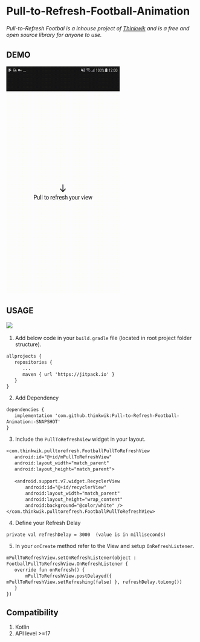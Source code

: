 # Pull-to-Refresh-Football-Animation

###### Pull-to-Refresh Footbal is a inhouse project of [Thinkwik](https://www.thinkwik.com/) and is a free and open source library for anyone to use.

## **DEMO**

<img src="https://github.com/dbthinkwik/Pull-to-Refresh-Football-Animation/blob/master/PullToRefresh.gif" data-canonical-src="https://github.com/dbthinkwik/Pull-to-Refresh-Football-Animation/blob/master/PullToRefresh.gif" width="300" height="600" />

## **USAGE**

[![](https://jitpack.io/v/dbthinkwik/Pull-to-Refresh-Football-Animation.svg)](https://jitpack.io/#dbthinkwik/Pull-to-Refresh-Football-Animation)

1. Add below code in your `build.gradle` file (located in root project folder structure).

```
allprojects {
   repositories {
      ...
      maven { url 'https://jitpack.io' }
   }
}
```

2. Add Dependency
```
dependencies {
   implementation 'com.github.thinkwik:Pull-to-Refresh-Football-Animation:-SNAPSHOT'
}
```

3. Include the `PullToRefreshView` widget in your layout.

```
<com.thinkwik.pulltorefresh.FootballPullToRefreshView
   android:id="@+id/mPullToRefreshView"
   android:layout_width="match_parent"
   android:layout_height="match_parent">

   <android.support.v7.widget.RecyclerView
       android:id="@+id/recyclerView"
       android:layout_width="match_parent"
       android:layout_height="wrap_content"
       android:background="@color/white" />
</com.thinkwik.pulltorefresh.FootballPullToRefreshView>
```

4. Define your Refresh Delay
```
private val refreshDelay = 3000  (value is in milliseconds)
```

5. In your `onCreate` method refer to the View and setup `OnRefreshListener`.
```
mPullToRefreshView.setOnRefreshListener(object : FootballPullToRefreshView.OnRefreshListener {
   override fun onRefresh() {
       mPullToRefreshView.postDelayed({ mPullToRefreshView.setRefreshing(false) }, refreshDelay.toLong())
   }
})
```

## **Compatibility**

1. Kotlin
2. API level >=17
